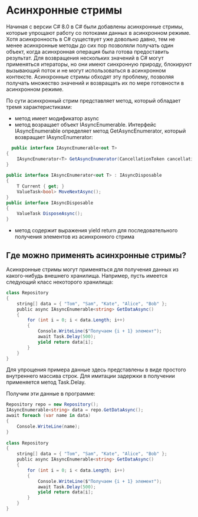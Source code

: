 # Асинхронные стримы
Начиная с версии C# 8.0 в C# были добавлены асинхронные стримы, которые упрощают работу со потоками данных в асинхронном режиме. Хотя асинхронность в C# существует уже довольно давно, тем не менее асинхронные методы до сих пор позволяли получать один объект, когда асинхронная операция была готова предоставить результат. Для возвращения нескольких значений в C# могут применяться итераторы, но они имеют синхронную природу, блокируют вызывающий поток и не могут использоваться в асинхронном контексте. Асинхронные стримы обходят эту проблему, позволяя получать множество значений и возвращать их по мере готовности в асинхронном режиме.  

По сути асинхронный стрим представляет метод, который обладает тремя характеристиками:  
+ метод имеет модификатор async
+ метод возращает объект IAsyncEnumerable<T>. Интерфейс IAsyncEnumerable определяет метод GetAsyncEnumerator, который возвращает IAsyncEnumerator:  
```C#
  public interface IAsyncEnumerable<out T>
{
    IAsyncEnumerator<T> GetAsyncEnumerator(CancellationToken cancellationToken = default);
}
 
public interface IAsyncEnumerator<out T> : IAsyncDisposable
{
    T Current { get; }
    ValueTask<bool> MoveNextAsync();
}
public interface IAsyncDisposable
{
    ValueTask DisposeAsync();
}
```  
+ метод содержит выражения yield return для последовательного получения элементов из асинхронного стрима


## Где можно применять асинхронные стримы?  
Асинхронные стримы могут применяться для получения данных из какого-нибудь внешнего хранилища. Например, пусть имеется следующий класс некоторого хранилища:
```C#
class Repository
{
    string[] data = { "Tom", "Sam", "Kate", "Alice", "Bob" };
    public async IAsyncEnumerable<string> GetDataAsync()
    {
        for (int i = 0; i < data.Length; i++)
        {
            Console.WriteLine($"Получаем {i + 1} элемент");
            await Task.Delay(500);
            yield return data[i];
        }
    }
}  
```
Для упрощения примера данные здесь представлены в виде простого внутреннего массива строк. Для имитации задержки в получении применяется метод Task.Delay.

Получим эти данные в программе:

```C#
Repository repo = new Repository();
IAsyncEnumerable<string> data = repo.GetDataAsync();
await foreach (var name in data)
{
    Console.WriteLine(name);
}
 
class Repository
{
    string[] data = { "Tom", "Sam", "Kate", "Alice", "Bob" };
    public async IAsyncEnumerable<string> GetDataAsync()
    {
        for (int i = 0; i < data.Length; i++)
        {
            Console.WriteLine($"Получаем {i + 1} элемент");
            await Task.Delay(500);
            yield return data[i];
        }
    }
}                                        
```



